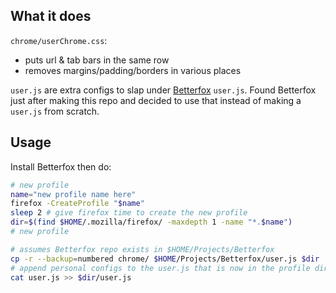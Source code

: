 ## What it does

`chrome/userChrome.css`:
- puts url & tab bars in the same row
- removes margins/padding/borders in various places

`user.js` are extra configs to slap under [Betterfox](https://github.com/yokoffing/Betterfox) `user.js`.
Found Betterfox just after making this repo and decided to use that instead of making a `user.js` from scratch.

## Usage

Install Betterfox then do:

```sh
# new profile
name="new profile name here"
firefox -CreateProfile "$name"
sleep 2 # give firefox time to create the new profile
dir=$(find $HOME/.mozilla/firefox/ -maxdepth 1 -name "*.$name")
# new profile

# assumes Betterfox repo exists in $HOME/Projects/Betterfox
cp -r --backup=numbered chrome/ $HOME/Projects/Betterfox/user.js $dir
# append personal configs to the user.js that is now in the profile dir
cat user.js >> $dir/user.js
```
